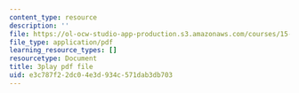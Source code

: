 ```yaml
---
content_type: resource
description: ''
file: https://ol-ocw-studio-app-production.s3.amazonaws.com/courses/15-390-new-enterprises-spring-2013/e3c787f22dc04e3d934c571dab3db703_NExvTgq5IM4.pdf
file_type: application/pdf
learning_resource_types: []
resourcetype: Document
title: 3play pdf file
uid: e3c787f2-2dc0-4e3d-934c-571dab3db703
---
```

